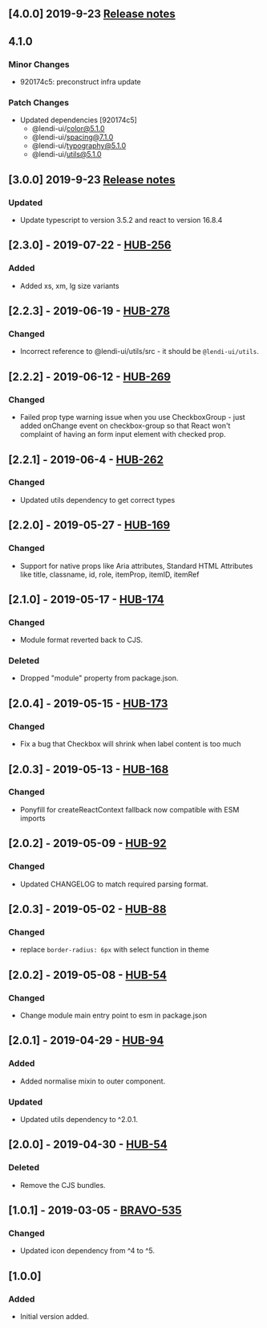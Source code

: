 ## [4.0.0] 2019-9-23 [Release notes](https://creditandfinance.atlassian.net/wiki/spaces/HUB/pages/803930391/Upcoming+Major+Changes)

## 4.1.0

### Minor Changes

- 920174c5: preconstruct infra update

### Patch Changes

- Updated dependencies [920174c5]
  - @lendi-ui/color@5.1.0
  - @lendi-ui/spacing@7.1.0
  - @lendi-ui/typography@5.1.0
  - @lendi-ui/utils@5.1.0

## [3.0.0] 2019-9-23 [Release notes](https://creditandfinance.atlassian.net/wiki/spaces/HUB/pages/803930391/Upcoming+Major+Changes)

### Updated

- Update typescript to version 3.5.2 and react to version 16.8.4

## [2.3.0] - 2019-07-22 - [HUB-256](https://creditandfinance.atlassian.net/browse/HUB-256)

### Added

- Added xs, xm, lg size variants

## [2.2.3] - 2019-06-19 - [HUB-278](https://creditandfinance.atlassian.net/browse/HUB-278)

### Changed

- Incorrect reference to @lendi-ui/utils/src - it should be `@lendi-ui/utils`.

## [2.2.2] - 2019-06-12 - [HUB-269](https://creditandfinance.atlassian.net/browse/HUB-269)

### Changed

- Failed prop type warning issue when you use CheckboxGroup - just added onChange event on checkbox-group so that React won't complaint of having an form input element with checked prop.

## [2.2.1] - 2019-06-4 - [HUB-262](https://creditandfinance.atlassian.net/browse/HUB-262)

### Changed

- Updated utils dependency to get correct types

## [2.2.0] - 2019-05-27 - [HUB-169](https://creditandfinance.atlassian.net/browse/HUB-169)

### Changed

- Support for native props like Aria attributes, Standard HTML Attributes like title, classname, id, role, itemProp, itemID, itemRef

## [2.1.0] - 2019-05-17 - [HUB-174](https://creditandfinance.atlassian.net/browse/HUB-174)

### Changed

- Module format reverted back to CJS.

### Deleted

- Dropped "module" property from package.json.

## [2.0.4] - 2019-05-15 - [HUB-173](https://creditandfinance.atlassian.net/browse/HUB-173)

### Changed

- Fix a bug that Checkbox will shrink when label content is too much

## [2.0.3] - 2019-05-13 - [HUB-168](https://creditandfinance.atlassian.net/browse/HUB-168)

### Changed

- Ponyfill for createReactContext fallback now compatible with ESM imports

## [2.0.2] - 2019-05-09 - [HUB-92](https://creditandfinance.atlassian.net/browse/HUB-92)

### Changed

- Updated CHANGELOG to match required parsing format.

## [2.0.3] - 2019-05-02 - [HUB-88](https://creditandfinance.atlassian.net/browse/HUB-88)

### Changed

- replace `border-radius: 6px` with select function in theme

## [2.0.2] - 2019-05-08 - [HUB-54](https://creditandfinance.atlassian.net/browse/HUB-54)

### Changed

- Change module main entry point to esm in package.json

## [2.0.1] - 2019-04-29 - [HUB-94](https://creditandfinance.atlassian.net/browse/HUB-94)

### Added

- Added normalise mixin to outer component.

### Updated

- Updated utils dependency to ^2.0.1.

## [2.0.0] - 2019-04-30 - [HUB-54](https://creditandfinance.atlassian.net/browse/HUB-54)

### Deleted

- Remove the CJS bundles.

## [1.0.1] - 2019-03-05 - [BRAVO-535](https://creditandfinance.atlassian.net/browse/BRAVO-535)

### Changed

- Updated icon dependency from ^4 to ^5.

## [1.0.0]

### Added

- Initial version added.
